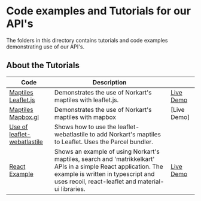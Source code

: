 # Code examples and Tutorials for our API's

The folders in this directory contains tutorials and code examples demonstrating use of our API's. 

## About the Tutorials

Code | Description | |
--- | --- | --- 
[Maptiles Leaflet.js](./getting%20started%20-%20maptiles%20in%20mapbox.gl) | Demonstrates the use of Norkart's maptiles with leaflet.js. | [Live Demo](https://codepen.io/alexanno/pen/EzrjEb)
[Maptiles  Mapbox.gl](./getting%20started%20-%20maptiles%20in%20mapbox.gl) | Demonstrates the use of Norkart's maptiles with mapbox | [Live Demo]
[Use of leaflet-webatlastile](./leaflet_webatlastiles_js) | Shows how to use the leaflet-webatlastile to add Norkart's maptiles to Leaflet. Uses the Parcel bundler.
[React Example](./reactleaflet_fritekstsok_maptiles_matrikkelkart_example) | Shows an example of using Norkart's maptiles, search and 'matrikkelkart' APIs in a simple React application. The example is written in typescript and uses recoil, react-leaflet and material-ui libraries. | [Live Demo](https://mango-flower-0fd4d4b03.azurestaticapps.net/)


